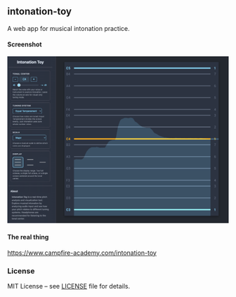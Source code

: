 ## intonation-toy

A web app for musical intonation practice.

#### Screenshot
![Screenshot](docs/screenshot.png)

#### The real thing
https://www.campfire-academy.com/intonation-toy

### License

MIT License – see [LICENSE](LICENSE) file for details.
